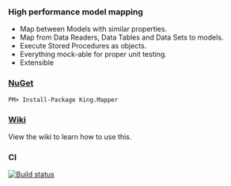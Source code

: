 ### High performance model mapping
+ Map between Models with similar properties.
+ Map from Data Readers, Data Tables and Data Sets to models.
+ Execute Stored Procedures as objects.
+ Everything mock-able for proper unit testing.
+ Extensible

### [NuGet](https://www.nuget.org/packages/King.Mapper)
```
PM> Install-Package King.Mapper
```

### [Wiki](https://github.com/jefking/King.Mapper/wiki)
View the wiki to learn how to use this.

### CI
[![Build status](https://dev.azure.com/jefkin/oss/_apis/build/status/King.Mapper)](https://dev.azure.com/jefkin/oss/_build/latest?definitionId=14)